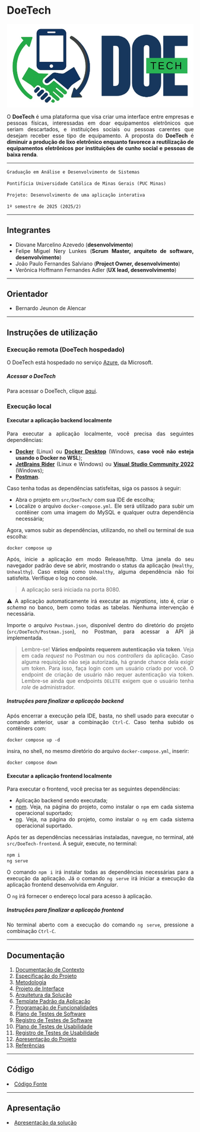 <div align="justify">

# DoeTech

<div align="center">

![DoeTech](docs/img/logo.jpeg)

</div>

O **DoeTech** é uma plataforma que visa criar uma interface entre empresas e pessoas físicas, interessadas em doar equipamentos eletrônicos que seriam descartados, e instituições sociais ou pessoas carentes que desejam receber esse tipo de equipamento. A proposta do **DoeTech** é **diminuir a produção de lixo eletrônico enquanto favorece a reutilização de equipamentos eletrônicos por instituições de cunho social e pessoas de baixa renda**.

<hr>

`Graduação em Análise e Desenvolvimento de Sistemas`

`Pontifícia Universidade Católica de Minas Gerais (PUC Minas)`

`Projeto: Desenvolvimento de uma aplicação interativa`

`1º semestre de 2025 (2025/2)`

<hr>

## Integrantes

* Diovane Marcelino Azevedo (**desenvolvimento**)
* Felipe Miguel Nery Lunkes (**Scrum Master, arquiteto de software, desenvolvimento**)
* João Paulo Fernandes Salviano (**Project Owner, desenvolvimento**)
* Verônica Hoffmann Fernandes Adler (**UX lead, desenvolvimento**)

<hr>

## Orientador

* Bernardo Jeunon de Alencar


<hr>

## Instruções de utilização

### Execução remota (DoeTech hospedado)

O DoeTech está hospedado no serviço [Azure](https://azure.microsoft.com/pt-br/), da Microsoft.

##### Acessar o DoeTech

Para acessar o DoeTech, clique [aqui](https://ambitious-desert-0ad52340f.6.azurestaticapps.net).

### Execução local

#### Executar a aplicação backend localmente

Para executar a aplicação localmente, você precisa das seguintes dependências:

* [**Docker**](https://docs.docker.com/engine/install/) (Linux) ou [**Docker Desktop**](https://docs.docker.com/desktop/setup/install/windows-install/) (Windows, **caso você não esteja usando o Docker no WSL**);
* [**JetBrains Rider**](https://www.jetbrains.com/rider/) (Linux e Windows) ou [**Visual Studio Community 2022**](https://visualstudio.microsoft.com/pt-br/vs/community/) (Windows);
* [**Postman**](https://www.postman.com/downloads/).

Caso tenha todas as dependências satisfeitas, siga os passos à seguir:

* Abra o projeto em `src/DoeTech/` com sua IDE de escolha;
* Localize o arquivo `docker-compose.yml`. Ele será utilizado para subir um contêiner com uma imagem do MySQL e qualquer outra dependência necessária;

Agora, vamos subir as dependências, utilizando, no shell ou terminal de sua escolha:

```shell
docker compose up
```

Após, inicie a aplicação em modo Release/http. Uma janela do seu navegador padrão deve se abrir, mostrando o status da aplicação (`Healthy`, `Unhealthy`). Caso esteja como `Unhealthy`, alguma dependência não foi satisfeita. Verifique o log no console.

> A aplicação será iniciada na porta 8080.

:warning: A aplicação automaticamente irá executar as *migrations*, isto é, criar o *schema* no banco, bem como todas as tabelas. Nenhuma intervenção é necessária.

Importe o arquivo `Postman.json`, disponível dentro do diretório do projeto (`src/DoeTech/Postman.json`), no Postman, para acessar a API já implementada.

> Lembre-se! **Vários endpoints requerem autenticação via token**. Veja em cada *request* no Postman ou nos *controllers* da aplicação. Caso alguma requisição não seja autorizada, há grande chance dela exigir um token. Para isso, faça login com um usuário criado por você. O endpoint de criação de usuário não requer autenticação via token. Lembre-se ainda que endpoints `DELETE` exigem que o usuário tenha *role* de administrador. 

##### Instruções para finalizar a aplicação backend

Após encerrar a execução pela IDE, basta, no shell usado para executar o comando anterior, usar a combinação `Ctrl-C`. Caso tenha subido os contêiners com:

```shell
docker compose up -d
``` 

insira, no shell, no mesmo diretório do arquivo `docker-compose.yml`, inserir:

```shell
docker compose down
``` 

#### Executar a aplicação frontend localmente

Para executar o frontend, você precisa ter as seguintes dependências:

* Aplicação backend sendo executada;
* [npm](https://www.npmjs.com/). Veja, na página do projeto, como instalar o `npm` em cada sistema operacional suportado;
* [ng](https://angular.dev/). Veja, na página do projeto, como instalar o `ng` em cada sistema operacional suportado.

Após ter as dependências necessárias instaladas, navegue, no terminal, até `src/DoeTech-frontend`. À seguir, execute, no terminal:

```shell
npm i
ng serve
```

O comando `npm i` irá instalar todas as dependências necessárias para a execução da aplicação. Já o comando `ng serve` irá iniciar a execução da aplicação frontend desenvolvida em *Angular*.

O `ng` irá fornecer o endereço local para acesso à aplicação.

##### Instruções para finalizar a aplicação frontend

No terminal aberto com a execução do comando `ng serve`, pressione a combinação `Ctrl-C`.

<hr>

## Documentação

<ol>
<li><a href="docs/01-Documentação de Contexto.md"> Documentação de Contexto</a></li>
<li><a href="docs/02-Especificação do Projeto.md"> Especificação do Projeto</a></li>
<li><a href="docs/03-Metodologia.md"> Metodologia</a></li>
<li><a href="docs/04-Projeto de Interface.md"> Projeto de Interface</a></li>
<li><a href="docs/05-Arquitetura da Solução.md"> Arquitetura da Solução</a></li>
<li><a href="docs/06-Template Padrão da Aplicação.md"> Template Padrão da Aplicação</a></li>
<li><a href="docs/07-Programação de Funcionalidades.md"> Programação de Funcionalidades</a></li>
<li><a href="docs/08-Plano de Testes de Software.md"> Plano de Testes de Software</a></li>
<li><a href="docs/09-Registro de Testes de Software.md"> Registro de Testes de Software</a></li>
<li><a href="docs/10-Plano de Testes de Usabilidade.md"> Plano de Testes de Usabilidade</a></li>
<li><a href="docs/11-Registro de Testes de Usabilidade.md"> Registro de Testes de Usabilidade</a></li>
<li><a href="docs/12-Apresentação do Projeto.md"> Apresentação do Projeto</a></li>
<li><a href="docs/13-Referências.md"> Referências</a></li>
</ol>

<hr>

## Código

<li><a href="src/README.md"> Código Fonte</a></li>

<hr>

## Apresentação

<li><a href="presentation/README.md"> Apresentação da solução</a></li>

</div>